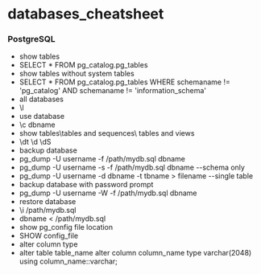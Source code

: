 # databases_cheatsheet

### PostgreSQL

* show tables
 * SELECT * FROM pg_catalog.pg_tables
* show tables without system tables
 * SELECT * FROM pg_catalog.pg_tables WHERE schemaname != 'pg_catalog' AND schemaname != 'information_schema'
* all databases
 * \l
* use database
 * \c dbname
* show tables\tables and sequences\ tables and views
 * \dt \d \dS
* backup database
 * pg_dump -U username -f /path/mydb.sql dbname
 * pg_dump -U username -s -f /path/mydb.sql dbname --schema only
 * pg_dump -U username -d dbname -t tbname > filename --single table
* backup database with password prompt
 * pg_dump -U username -W -f /path/mydb.sql dbname
* restore database
 * \i /path/mydb.sql
 * dbname < /path/mydb.sql
* show pg_config file location
 * SHOW config_file
* alter column type
 * alter table table_name alter column column_name type varchar(2048) using column_name::varchar;
